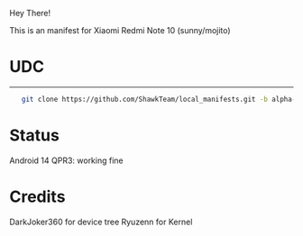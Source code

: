 Hey There!

This is an manifest for Xiaomi Redmi Note 10 (sunny/mojito)

# UDC #
----------------
```bash
   git clone https://github.com/ShawkTeam/local_manifests.git -b alpha-14-ginkgo .repo/local_manifests
```

# Status #
Android 14 QPR3: working fine

# Credits
DarkJoker360 for device tree
Ryuzenn for Kernel
